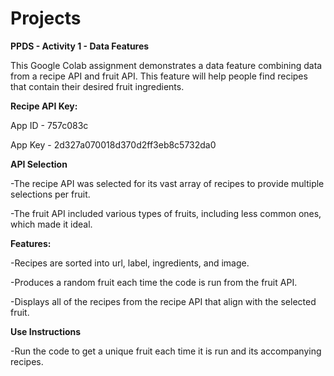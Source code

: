 # Projects
**PPDS - Activity 1 - Data Features**

This Google Colab assignment demonstrates a data feature combining data from a recipe API and fruit API. This feature will help people find recipes that contain their desired fruit ingredients.

**Recipe API Key:**

App ID - 757c083c

App Key - 2d327a070018d370d2ff3eb8c5732da0

**API Selection**

-The recipe API was selected for its vast array of recipes to provide multiple selections per fruit.

-The fruit API included various types of fruits, including less common ones, which made it ideal.

**Features:**

-Recipes are sorted into url, label, ingredients, and image.

-Produces a random fruit each time the code is run from the fruit API.

-Displays all of the recipes from the recipe API that align with the selected fruit.

**Use Instructions**

-Run the code to get a unique fruit each time it is run and its accompanying recipes. 

